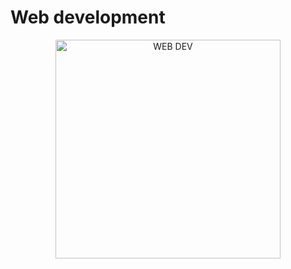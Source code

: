 # Web development



<p align="center"><a href="https://developer.mozilla.org/en-US/docs/Learn/HTML/Introduction_to_HTML/Document_and_website_structure" target="_blank"><img src="https://p7.hiclipart.com/preview/237/686/510html-css-design-and-build-web-sites-responsive-web-design-web-development-cascading-style-sheets-technical-application.jpg" width="360" height="350" title="WEB DEV" alt="WEB DEV"></a>
</p>